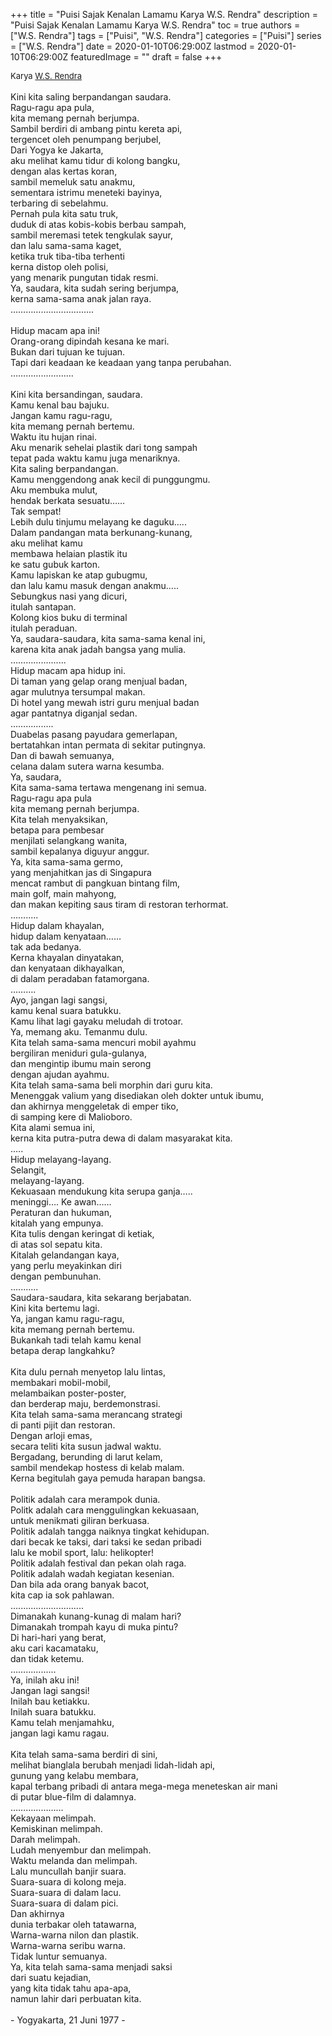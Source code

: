 +++
title = "Puisi Sajak Kenalan Lamamu Karya W.S. Rendra"
description = "Puisi Sajak Kenalan Lamamu Karya W.S. Rendra"
toc = true
authors = ["W.S. Rendra"]
tags = ["Puisi", "W.S. Rendra"]
categories = ["Puisi"]
series = ["W.S. Rendra"]
date = 2020-01-10T06:29:00Z
lastmod = 2020-01-10T06:29:00Z
featuredImage = ""
draft = false
+++

<div style="text-align: justify;">
<div style="font-size: small;">Karya <a href="/authors/w.s.-rendra/" target="_blank">W.S. Rendra</a></div><br />
Kini kita saling berpandangan saudara.<br />Ragu-ragu apa pula,<br />kita memang pernah berjumpa.<br />Sambil berdiri di ambang pintu kereta api,<br />tergencet oleh penumpang berjubel,<br />Dari Yogya ke Jakarta,<br />aku melihat kamu tidur di kolong bangku,<br />dengan alas kertas koran,<br />sambil memeluk satu anakmu,<br />sementara istrimu meneteki bayinya,<br />terbaring di sebelahmu.<br />Pernah pula kita satu truk,<br />duduk di atas kobis-kobis berbau sampah,<br />sambil meremasi tetek tengkulak sayur,<br />dan lalu sama-sama kaget,<br />ketika truk tiba-tiba terhenti<br />kerna distop oleh polisi,<br />yang menarik pungutan tidak resmi.<br />Ya, saudara, kita sudah sering berjumpa,<br />kerna sama-sama anak jalan raya.<br />…………………............<br /><br />Hidup macam apa ini!<br />Orang-orang dipindah kesana ke mari.<br />Bukan dari tujuan ke tujuan.<br />Tapi dari keadaan ke keadaan yang tanpa perubahan.<br />………….............<br /><br />Kini kita bersandingan, saudara.<br />Kamu kenal bau bajuku.<br />Jangan kamu ragu-ragu,<br />kita memang pernah bertemu.<br />Waktu itu hujan rinai.<br />Aku menarik sehelai plastik dari tong sampah<br />tepat pada waktu kamu juga menariknya.<br />Kita saling berpandangan.<br />Kamu menggendong anak kecil di punggungmu.<br />Aku membuka mulut,<br />hendak berkata sesuatu……<br />Tak sempat!<br />Lebih dulu tinjumu melayang ke daguku…..<br />Dalam pandangan mata berkunang-kunang,<br />aku melihat kamu<br />membawa helaian plastik itu<br />ke satu gubuk karton.<br />Kamu lapiskan ke atap gubugmu,<br />dan lalu kamu masuk dengan anakmu…..<br />Sebungkus nasi yang dicuri,<br />itulah santapan.<br />Kolong kios buku di terminal<br />itulah peraduan.<br />Ya, saudara-saudara, kita sama-sama kenal ini,<br />karena kita anak jadah bangsa yang mulia.<br />…………..........<br />Hidup macam apa hidup ini.<br />Di taman yang gelap orang menjual badan,<br />agar mulutnya tersumpal makan.<br />Di hotel yang mewah istri guru menjual badan<br />agar pantatnya diganjal sedan.<br />……...........<br />Duabelas pasang payudara gemerlapan,<br />bertatahkan intan permata di sekitar putingnya.<br />Dan di bawah semuanya,<br />celana dalam sutera warna kesumba.<br />Ya, saudara,<br />Kita sama-sama tertawa mengenang ini semua.<br />Ragu-ragu apa pula<br />kita memang pernah berjumpa.<br />Kita telah menyaksikan,<br />betapa para pembesar<br />menjilati selangkang wanita,<br />sambil kepalanya diguyur anggur.<br />Ya, kita sama-sama germo,<br />yang menjahitkan jas di Singapura<br />mencat rambut di pangkuan bintang film,<br />main golf, main mahyong,<br />dan makan kepiting saus tiram di restoran terhormat.<br />…….....<br />Hidup dalam khayalan,<br />hidup dalam kenyataan……<br />tak ada bedanya.<br />Kerna khayalan dinyatakan,<br />dan kenyataan dikhayalkan,<br />di dalam peradaban fatamorgana.<br />……….<br />Ayo, jangan lagi sangsi,<br />kamu kenal suara batukku.<br />Kamu lihat lagi gayaku meludah di trotoar.<br />Ya, memang aku. Temanmu dulu.<br />Kita telah sama-sama mencuri mobil ayahmu<br />bergiliran meniduri gula-gulanya,<br />dan mengintip ibumu main serong<br />dengan ajudan ayahmu.<br />Kita telah sama-sama beli morphin dari guru kita.<br />Menenggak valium yang disediakan oleh dokter untuk ibumu,<br />dan akhirnya menggeletak di emper tiko,<br />di samping kere di Malioboro.<br />Kita alami semua ini,<br />kerna kita putra-putra dewa di dalam masyarakat kita.<br />…..<br />Hidup melayang-layang.<br />Selangit,<br />melayang-layang.<br />Kekuasaan mendukung kita serupa ganja…..<br />meninggi…. Ke awan……<br />Peraturan dan hukuman,<br />kitalah yang empunya.<br />Kita tulis dengan keringat di ketiak,<br />di atas sol sepatu kita.<br />Kitalah gelandangan kaya,<br />yang perlu meyakinkan diri<br />dengan pembunuhan.<br />…........<br />Saudara-saudara, kita sekarang berjabatan.<br />Kini kita bertemu lagi.<br />Ya, jangan kamu ragu-ragu,<br />kita memang pernah bertemu.<br />Bukankah tadi telah kamu kenal<br />betapa derap langkahku?<br /><br />Kita dulu pernah menyetop lalu lintas,<br />membakari mobil-mobil,<br />melambaikan poster-poster,<br />dan berderap maju, berdemonstrasi.<br />Kita telah sama-sama merancang strategi<br />di panti pijit dan restoran.<br />Dengan arloji emas,<br />secara teliti kita susun jadwal waktu.<br />Bergadang, berunding di larut kelam,<br />sambil mendekap hostess di kelab malam.<br />Kerna begitulah gaya pemuda harapan bangsa.<br /><br />Politik adalah cara merampok dunia.<br />Politk adalah cara menggulingkan kekuasaan,<br />untuk menikmati giliran berkuasa.<br />Politik adalah tangga naiknya tingkat kehidupan.<br />dari becak ke taksi, dari taksi ke sedan pribadi<br />lalu ke mobil sport, lalu: helikopter!<br />Politik adalah festival dan pekan olah raga.<br />Politik adalah wadah kegiatan kesenian.<br />Dan bila ada orang banyak bacot,<br />kita cap ia sok pahlawan.<br />…..........................<br />Dimanakah kunang-kunag di malam hari?<br />Dimanakah trompah kayu di muka pintu?<br />Di hari-hari yang berat,<br />aku cari kacamataku,<br />dan tidak ketemu.<br />……............<br />Ya, inilah aku ini!<br />Jangan lagi sangsi!<br />Inilah bau ketiakku.<br />Inilah suara batukku.<br />Kamu telah menjamahku,<br />jangan lagi kamu ragau.<br /><br />Kita telah sama-sama berdiri di sini,<br />melihat bianglala berubah menjadi lidah-lidah api,<br />gunung yang kelabu membara,<br />kapal terbang pribadi di antara mega-mega meneteskan air mani<br />di putar blue-film di dalamnya.<br />…………………<br />Kekayaan melimpah.<br />Kemiskinan melimpah.<br />Darah melimpah.<br />Ludah menyembur dan melimpah.<br />Waktu melanda dan melimpah.<br />Lalu muncullah banjir suara.<br />Suara-suara di kolong meja.<br />Suara-suara di dalam lacu.<br />Suara-suara di dalam pici.<br />Dan akhirnya<br />dunia terbakar oleh tatawarna,<br />Warna-warna nilon dan plastik.<br />Warna-warna seribu warna.<br />Tidak luntur semuanya.<br />Ya, kita telah sama-sama menjadi saksi<br />dari suatu kejadian,<br />yang kita tidak tahu apa-apa,<br />namun lahir dari perbuatan kita.<br /><br />- Yogyakarta, 21 Juni 1977 -</div>
